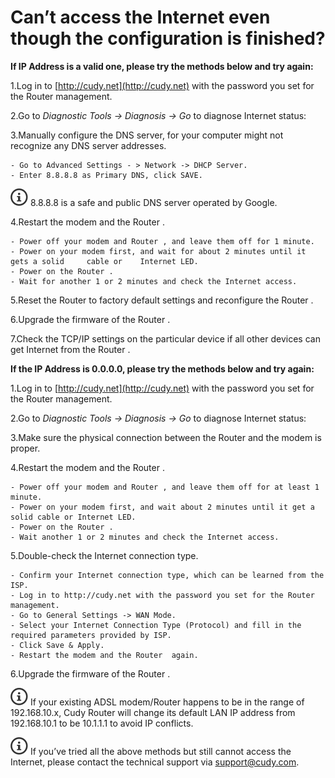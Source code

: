 
# Can’t access the Internet even though the configuration is finished?

**If  IP Address is a valid one, please try the methods below and try again:**

1.Log in to [http://cudy.net](http://cudy.net) with the password you set for the Router  management.

2.Go to *Diagnostic Tools -> Diagnosis -> Go* to diagnose Internet status:

3.Manually configure the DNS server, for your computer might not recognize any 	DNS server addresses. 
    
    - Go to Advanced Settings - > Network -> DHCP Server.  
    - Enter 8.8.8.8 as Primary DNS, click SAVE.

<img src="../../images/noteicon.png"> 8.8.8.8 is a safe and public DNS server operated by Google.

4.Restart the modem and the Router .

    - Power off your modem and Router , and leave them off for 1 minute.
    - Power on your modem first, and wait for about 2 minutes until it gets a solid 	cable or 	Internet LED.
    - Power on the Router .
    - Wait for another 1 or 2 minutes and check the Internet access.

5.Reset the Router  to factory default settings and reconfigure the Router .

6.Upgrade the firmware of the Router .

7.Check the TCP/IP settings on the particular device if all other devices can get Internet 	from the Router .


**If the IP Address is 0.0.0.0, please try the methods below and try again:**

1.Log in to [http://cudy.net](http://cudy.net) with the password you set for the Router  management.

2.Go to *Diagnostic Tools -> Diagnosis -> Go* to diagnose Internet status:

3.Make sure the physical connection between the Router  and the modem is proper.

4.Restart the modem and the Router .
    
    - Power off your modem and Router , and leave them off for at least 1 minute.
    - Power on your modem first, and wait about 2 minutes until it get a solid cable or Internet LED.
    - Power on the Router .
    - Wait another 1 or 2 minutes and check the Internet access.

5.Double-check the Internet connection type.

    - Confirm your Internet connection type, which can be learned from the ISP.
    - Log in to http://cudy.net with the password you set for the Router  management.
    - Go to General Settings -> WAN Mode.
    - Select your Internet Connection Type (Protocol) and fill in the required parameters provided by ISP.
    - Click Save & Apply.
    - Restart the modem and the Router  again.

6.Upgrade the firmware of the Router .

<img src="../../images/noteicon.png"> If your existing ADSL modem/Router  happens to be in the range of 192.168.10.x, Cudy Router  will change its default LAN IP address from 192.168.10.1 to be 10.1.1.1 to avoid IP conflicts.

<img src="../../images/noteicon.png"> If you’ve tried all the above methods but still cannot access the Internet, please contact the technical support via support@cudy.com.